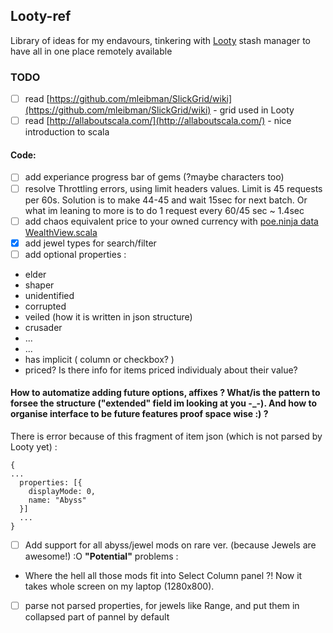## Looty-ref

Library of ideas for my endavours, tinkering with [Looty](https://github.com/benjaminjackman/looty/) stash manager
to have all in one place remotely available

### TODO

- [ ] read [https://github.com/mleibman/SlickGrid/wiki](https://github.com/mleibman/SlickGrid/wiki) - grid used in Looty
- [ ] read [http://allaboutscala.com/](http://allaboutscala.com/) - nice introduction to scala

 #### Code:
 - [ ] add experiance progress bar of gems (?maybe characters too)
 - [ ] resolve Throttling errors, using limit headers values. Limit is 45 requests per 60s. 
Solution is to make 44-45 and wait 15sec for next batch. Or what im leaning to more is to do 1 request every 60/45 sec  ~ 1.4sec
 - [ ] add chaos equivalent price to your owned currency with [poe.ninja data](https://poe.ninja/api/Data/GetCurrencyOverview?league=Blight) [WealthView.scala ](https://github.com/benjaminjackman/looty/blob/b8b1c6fb370db9f94c56b9da6e26af521f719b64/looty/src/main/scala/looty/views/WealthView.scala)
 - [x] add jewel types for search/filter 
 - [ ] add optional properties : 
* elder
* shaper
* unidentified
* corrupted
* veiled (how it is written in json structure)
* crusader
* ...
* ...
* has implicit ( column or checkbox? )
* priced? Is there info for items priced individualy about their value?

#### How to automatize adding future options, affixes ? What/is the pattern to forsee the structure ("extended" field im looking at you -_-). And how to organise interface to be future features proof space wise :) ?

There is error because of this fragment of item json (which is not parsed by Looty yet) :
```
{
...
  properties: [{
    displayMode: 0,
    name: "Abyss"
  }]
  ...
}
```
  - [ ] Add support for all abyss/jewel mods on rare ver. (because Jewels are awesome!) :O
  **"Potential"** problems :
  * Where the hell all those mods fit into Select Column panel ?! Now it takes whole screen on my laptop (1280x800). 
 - [ ] parse not parsed properties, for jewels like Range, and put them in collapsed part of pannel by default
